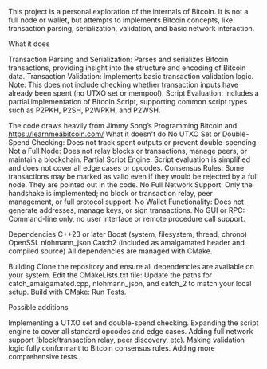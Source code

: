 This project is a personal exploration of the internals of Bitcoin. It is not a full node or wallet, but attempts to implements Bitcoin concepts, like transaction parsing, serialization, validation, and basic network interaction.


What it does

Transaction Parsing and Serialization:
Parses and serializes Bitcoin transactions, providing insight into the structure and encoding of Bitcoin data.
Transaction Validation:
Implements basic transaction validation logic.
Note: This does not include checking whether transaction inputs have already been spent (no UTXO set or mempool).
Script Evaluation:
Includes a partial implementation of Bitcoin Script, supporting common script types such as P2PKH, P2SH, P2WPKH, and P2WSH.

The code draws heavily from Jimmy Song’s Programming Bitcoin and https://learnmeabitcoin.com/
What it doesn't do
No UTXO Set or Double-Spend Checking:
Does not track spent outputs or prevent double-spending.
Not a Full Node:
Does not relay blocks or transactions, manage peers, or maintain a blockchain.
Partial Script Engine:
Script evaluation is simplified and does not cover all edge cases or opcodes.
Consensus Rules:
Some transactions may be marked as valid even if they would be rejected by a full node. They are pointed out in the code.
No Full Network Support:
Only the handshake is implemented; no block or transaction relay, peer management, or full protocol support.
No Wallet Functionality:
Does not generate addresses, manage keys, or sign transactions.
No GUI or RPC:
Command-line only, no user interface or remote procedure call support.

Dependencies
C++23 or later
Boost (system, filesystem, thread, chrono)
OpenSSL
nlohmann_json
Catch2 (included as amalgamated header and compiled source)
All dependencies are managed with CMake.

Building
Clone the repository and ensure all dependencies are available on your system.
Edit the CMakeLists.txt file:
Update the paths for catch_amalgamated.cpp, nlohmann_json, and catch_2 to match your local setup.
Build with CMake:
Run Tests.

Possible additions

Implementing a UTXO set and double-spend checking.
Expanding the script engine to cover all standard opcodes and edge cases.
Adding full network support (block/transaction relay, peer discovery, etc).
Making validation logic fully conformant to Bitcoin consensus rules.
Adding more comprehensive tests.
